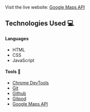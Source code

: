 Visit the live website: [Google Maps API](https://sebastian-torres-matrix.github.io/Google-Maps-API/)

## Technologies Used :computer: 

#### Languages
* HTML
* CSS 
* JavaScript 

#### Tools :wrench:
* [Chrome DevTools](https://developers.google.com/web/tools/chrome-devtools) 
* [Git](https://git-scm.com/) 
* [Github](https://github.com/) 
* [Gitpod](https://www.gitpod.io/) 
* [Google Maps API](https://developers.google.com/maps/documentation)